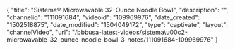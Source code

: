 {
    "title": "Sistema&reg; Microwavable 32-Ounce Noodle Bowl",
    "description": "",
    "channelid": "111091684",
    "videoid": "109969976",
    "date_created": "1502518875",
    "date_modified": "1504049172",
    "type": "captivate",
    "layout": "channelVideo",
    "url": "\/bbbusa-latest-videos\/sistema\u00c2-microwavable-32-ounce-noodle-bowl-3-notes\/111091684-109969976"
}